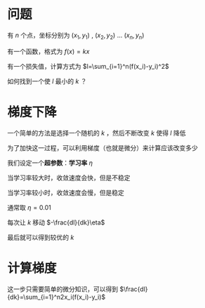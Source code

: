 # 问题
有 $n$ 个点，坐标分别为 $(x_1,y_1)$ , $(x_2,y_2)$ ... $(x_n,y_n)$

有一个函数，格式为 $f(x)=kx$

有一个损失值，计算方式为 $l=\sum_{i=1}^n(f(x_i)-y_i)^2$

如何找到一个使 $l$ 最小的 $k$ ？
# 梯度下降
一个简单的方法是选择一个随机的 $k$ ，然后不断改变 $k$ 使得 $l$ 降低

为了加快这一过程，可以利用梯度（也就是微分）来计算应该改变多少

我们设定一个**超参数**：**学习率** $\eta$

当学习率较大时，收敛速度会快，但是不稳定

当学习率较小时，收敛速度会慢，但是稳定

通常取 $\eta=0.01$

每次让 $k$ 移动 $-\frac{dl}{dk}\eta$

最后就可以得到较优的 $k$
# 计算梯度
这一步只需要简单的微分知识，可以得到 $\frac{dl}{dk}=\sum_{i=1}^n2x_i(f(x_i)-y_i)$

